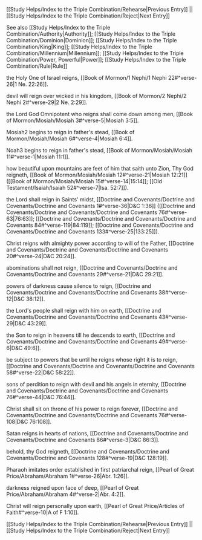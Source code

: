 [[Study Helps/Index to the Triple Combination/Rehearse|Previous Entry]]  ||  [[Study Helps/Index to the Triple Combination/Reject|Next Entry]]

 See also [[Study Helps/Index to the Triple Combination/Authority|Authority]]; [[Study Helps/Index to the Triple Combination/Dominion|Dominion]]; [[Study Helps/Index to the Triple Combination/King|King]]; [[Study Helps/Index to the Triple Combination/Millennium|Millennium]]; [[Study Helps/Index to the Triple Combination/Power, Powerful|Power]]; [[Study Helps/Index to the Triple Combination/Rule|Rule]]

 the Holy One of Israel reigns, [[Book of Mormon/1 Nephi/1 Nephi 22#^verse-26|1 Ne. 22:26]].

 devil will reign over wicked in his kingdom, [[Book of Mormon/2 Nephi/2 Nephi 2#^verse-29|2 Ne. 2:29]].

 the Lord God Omnipotent who reigns shall come down among men, [[Book of Mormon/Mosiah/Mosiah 3#^verse-5|Mosiah 3:5]].

 Mosiah2 begins to reign in father's stead, [[Book of Mormon/Mosiah/Mosiah 6#^verse-4|Mosiah 6:4]].

 Noah3 begins to reign in father's stead, [[Book of Mormon/Mosiah/Mosiah 11#^verse-1|Mosiah 11:1]].

 how beautiful upon mountains are feet of him that saith unto Zion, Thy God reigneth, [[Book of Mormon/Mosiah/Mosiah 12#^verse-21|Mosiah 12:21]] ([[Book of Mormon/Mosiah/Mosiah 15#^verse-14|15:14]]; [[Old Testament/Isaiah/Isaiah 52#^verse-7|Isa. 52:7]]).

 the Lord shall reign in Saints' midst, [[Doctrine and Covenants/Doctrine and Covenants/Doctrine and Covenants 1#^verse-36|D&C 1:36]] ([[Doctrine and Covenants/Doctrine and Covenants/Doctrine and Covenants 76#^verse-63|76:63]]; [[Doctrine and Covenants/Doctrine and Covenants/Doctrine and Covenants 84#^verse-119|84:119]]; [[Doctrine and Covenants/Doctrine and Covenants/Doctrine and Covenants 133#^verse-25|133:25]]).

 Christ reigns with almighty power according to will of the Father, [[Doctrine and Covenants/Doctrine and Covenants/Doctrine and Covenants 20#^verse-24|D&C 20:24]].

 abominations shall not reign, [[Doctrine and Covenants/Doctrine and Covenants/Doctrine and Covenants 29#^verse-21|D&C 29:21]].

 powers of darkness cause silence to reign, [[Doctrine and Covenants/Doctrine and Covenants/Doctrine and Covenants 38#^verse-12|D&C 38:12]].

 the Lord's people shall reign with him on earth, [[Doctrine and Covenants/Doctrine and Covenants/Doctrine and Covenants 43#^verse-29|D&C 43:29]].

 the Son to reign in heavens till he descends to earth, [[Doctrine and Covenants/Doctrine and Covenants/Doctrine and Covenants 49#^verse-6|D&C 49:6]].

 be subject to powers that be until he reigns whose right it is to reign, [[Doctrine and Covenants/Doctrine and Covenants/Doctrine and Covenants 58#^verse-22|D&C 58:22]].

 sons of perdition to reign with devil and his angels in eternity, [[Doctrine and Covenants/Doctrine and Covenants/Doctrine and Covenants 76#^verse-44|D&C 76:44]].

 Christ shall sit on throne of his power to reign forever, [[Doctrine and Covenants/Doctrine and Covenants/Doctrine and Covenants 76#^verse-108|D&C 76:108]].

 Satan reigns in hearts of nations, [[Doctrine and Covenants/Doctrine and Covenants/Doctrine and Covenants 86#^verse-3|D&C 86:3]].

 behold, thy God reigneth, [[Doctrine and Covenants/Doctrine and Covenants/Doctrine and Covenants 128#^verse-19|D&C 128:19]].

 Pharaoh imitates order established in first patriarchal reign, [[Pearl of Great Price/Abraham/Abraham 1#^verse-26|Abr. 1:26]].

 darkness reigned upon face of deep, [[Pearl of Great Price/Abraham/Abraham 4#^verse-2|Abr. 4:2]].

 Christ will reign personally upon earth, [[Pearl of Great Price/Articles of Faith#^verse-10|A of F 1:10]].

[[Study Helps/Index to the Triple Combination/Rehearse|Previous Entry]]  ||  [[Study Helps/Index to the Triple Combination/Reject|Next Entry]]